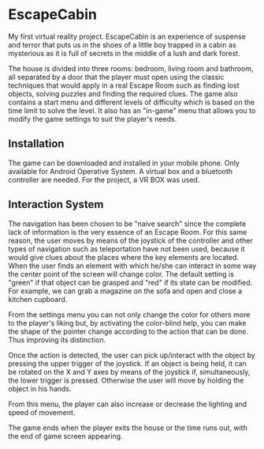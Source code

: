 # EscapeCabin

My first virtual reality project. EscapeCabin is an experience of suspense and terror that puts us in the shoes of a little boy trapped in a cabin as mysterious as it is full of secrets in the middle of a lush and dark forest.

The house is divided into three rooms: bedroom, living room and bathroom, all separated by a door that the player must open using the classic techniques that would apply in a real Escape Room such as finding lost objects, solving puzzles and finding the required clues.
The game also contains a start menu and different levels of difficulty which is based on the time limit to solve the level. It also has an "in-game" menu that allows you to modify the game settings to suit the player's needs.


## Installation

The game can be downloaded and installed in your mobile phone. Only available for Android Operative System. A virtual box and a bluetooth controller are needed. For the project, a VR BOX was used.
## Interaction System

The navigation has been chosen to be "naive search" since the complete lack of information is the very essence of an Escape Room. For this same reason, the user moves by means of the joystick of the controller and other types of navigation such as teleportation have not been used, because it would give clues about the places where the key elements are located.
When the user finds an element with which he/she can interact in some way the center point of the screen will change color. The default setting is "green" if that object can be grasped and "red" if its state can be modified. For example, we can grab a magazine on the sofa and open and close a kitchen cupboard.

From the settings menu you can not only change the color for others more to the player's liking but, by activating the color-blind help, you can make the shape of the pointer change according to the action that can be done. Thus improving its distinction.

Once the action is detected, the user can pick up/interact with the object by pressing the upper trigger of the joystick. If an object is being held, it can be rotated on the X and Y axes by means of the joystick if, simultaneously, the lower trigger is pressed. Otherwise the user will move by holding the object in his hands.

From this menu, the player can also increase or decrease the lighting and speed of movement. 

The game ends when the player exits the house or the time runs out, with the end of game screen appearing.
